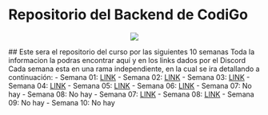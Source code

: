 # Repositorio del Backend de CodiGo
<p align="center">
    <img src="https://codigo.edu.pe/public/img/codigo-logo.png">
</p>
## Este sera el repositorio del curso por las siguientes 10 semanas
Toda la informacion la podras encontrar aquí y en los links dados por el Discord
Cada semana esta en una rama independiente, en la cual se ira detallando a continuación:
- Semana 01: <a href="https://github.com/jhoan219/backend-g9/tree/semana01">LINK</a>
- Semana 02: <a href="https://github.com/jhoan219/backend-g9/tree/semana02">LINK</a>
- Semana 03: <a href="https://github.com/jhoan219/backend-g9/tree/semana03">LINK</a>
- Semana 04: <a href="https://github.com/jhoan219/backend-g9/tree/semana04">LINK</a>
- Semana 05: <a href="https://github.com/jhoan219/backend-g9/tree/semana05">LINK</a>
- Semana 06: <a href="https://github.com/jhoan219/backend-g9/tree/semana06">LINK</a>
- Semana 07: No hay
- Semana 08: No hay
- Semana 07: <a href="https://github.com/jhoan219/backend-g9/tree/semana07">LINK</a>
- Semana 08: <a href="https://github.com/jhoan219/backend-g9/tree/semana0">LINK</a>
- Semana 09: No hay
- Semana 10: No hay